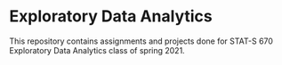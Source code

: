 # Exploratory Data Analytics

This repository contains assignments and projects done for STAT-S 670 Exploratory Data Analytics class of spring 2021.
